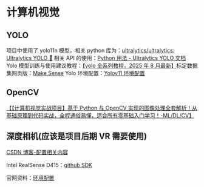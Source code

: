 # 计算机视觉

## YOLO

项目中使用了 yolo11n 模型，相关 python 库为：[ultralytics/ultralytics: Ultralytics YOLO 🚀](https://github.com/ultralytics/ultralytics)
相关 API 的使用：[Python 用法 - Ultralytics YOLO 文档](https://docs.ultralytics.com/zh/usage/python/)
Yolo 模型训练与使用建议教程：[【yolo 全系列教程，2025 年 8 月最新】](https://www.bilibili.com/video/BV1QKh6zbE42?vd_source=b313f11521a9a14487c38aa4fa1c5066)标定数据集网页版：[Make Sense](https://www.makesense.ai/)
Yolo 环境配置：[Yolov11 环境配置](https://xiaolian.blog.csdn.net/article/details/143270109?fromshare=blogdetail&sharetype=blogdetail&sharerId=143270109&sharerefer=PC&sharesource=m0_74029092&sharefrom=from_link)

## OpenCV

[【【计算机视觉实战项目】基于 Python 与 OpenCV 实现的图像处理全套解析！从基础原理到代码实战，全程通俗易懂，适合所有零基础入门学习！-ML/DL/CV】](https://www.bilibili.com/video/BV14A411C7ZE?vd_source=b313f11521a9a14487c38aa4fa1c5066)

## 深度相机(应该是项目后期 VR 需要使用)

[CSDN 博客-配置相关内容](https://blog.csdn.net/weixin_41628708/article/details/139098755?fromshare=blogdetail&sharetype=blogdetail&sharerId=139098755&sharerefer=PC&sharesource=m0_74029092&sharefrom=from_link)

Intel RealSense D415：[github SDK](https://github.com/IntelRealSense/librealsense/releases)

官网资料：[环境配置](https://dev.intelrealsense.com/docs/supported-platforms-and-languages?_ga=2.156964472.291999339.1661862516-1920419538.1609727088)